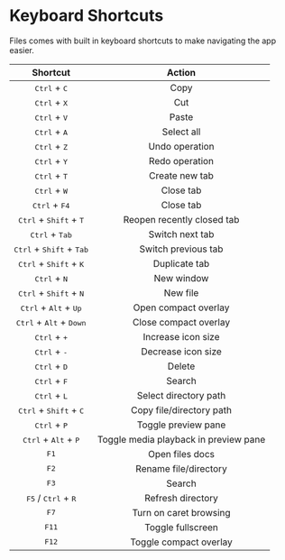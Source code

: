 # Keyboard Shortcuts

Files comes with built in keyboard shortcuts to make navigating the app easier.

|                      Shortcut                       |                Action                 |
|:---------------------------------------------------:|:-------------------------------------:|
|           <kbd>Ctrl</kbd> + <kbd>C</kbd>            |                 Copy                  |
|           <kbd>Ctrl</kbd> + <kbd>X</kbd>            |                  Cut                  |
|           <kbd>Ctrl</kbd> + <kbd>V</kbd>            |                 Paste                 |
|           <kbd>Ctrl</kbd> + <kbd>A</kbd>            |              Select all               |
|           <kbd>Ctrl</kbd> + <kbd>Z</kbd>            |            Undo operation             |
|           <kbd>Ctrl</kbd> + <kbd>Y</kbd>            |            Redo operation             |
|           <kbd>Ctrl</kbd> + <kbd>T</kbd>            |            Create new tab             |
|           <kbd>Ctrl</kbd> + <kbd>W</kbd>            |               Close tab               |
|           <kbd>Ctrl</kbd> + <kbd>F4</kbd>           |               Close tab               |
|  <kbd>Ctrl</kbd> + <kbd>Shift</kbd> + <kbd>T</kbd>  |      Reopen recently closed tab       |
|          <kbd>Ctrl</kbd> + <kbd>Tab</kbd>           |            Switch next tab            |
| <kbd>Ctrl</kbd> + <kbd>Shift</kbd> + <kbd>Tab</kbd> |          Switch previous tab          |
|  <kbd>Ctrl</kbd> + <kbd>Shift</kbd> + <kbd>K</kbd>  |             Duplicate tab             |
|           <kbd>Ctrl</kbd> + <kbd>N</kbd>            |              New window               |
|  <kbd>Ctrl</kbd> + <kbd>Shift</kbd> + <kbd>N</kbd>  |               New file                |
|  <kbd>Ctrl</kbd> + <kbd>Alt</kbd> + <kbd>Up</kbd>   |         Open compact overlay          |
| <kbd>Ctrl</kbd> + <kbd>Alt</kbd> + <kbd>Down</kbd>  |         Close compact overlay         |
|           <kbd>Ctrl</kbd> + <kbd>+</kbd>            |          Increase icon size           |
|           <kbd>Ctrl</kbd> + <kbd>-</kbd>            |          Decrease icon size           |
|           <kbd>Ctrl</kbd> + <kbd>D</kbd>            |                Delete                 |
|           <kbd>Ctrl</kbd> + <kbd>F</kbd>            |                Search                 |
|           <kbd>Ctrl</kbd> + <kbd>L</kbd>            |         Select directory path         |
|  <kbd>Ctrl</kbd> + <kbd>Shift</kbd> + <kbd>C</kbd>  |       Copy file/directory path        |
|           <kbd>Ctrl</kbd> + <kbd>P</kbd>            |          Toggle preview pane          |
|   <kbd>Ctrl</kbd> + <kbd>Alt</kbd> + <kbd>P</kbd>   | Toggle media playback in preview pane |
|                    <kbd>F1</kbd>                    |            Open files docs            |
|                    <kbd>F2</kbd>                    |         Rename file/directory         |
|                    <kbd>F3</kbd>                    |                Search                 |
|   <kbd>F5</kbd> / <kbd>Ctrl</kbd> + <kbd>R</kbd>    |           Refresh directory           |
|                    <kbd>F7</kbd>                    |        Turn on caret browsing         |
|                   <kbd>F11</kbd>                    |           Toggle fullscreen           |
|                   <kbd>F12</kbd>                    |        Toggle compact overlay         |
